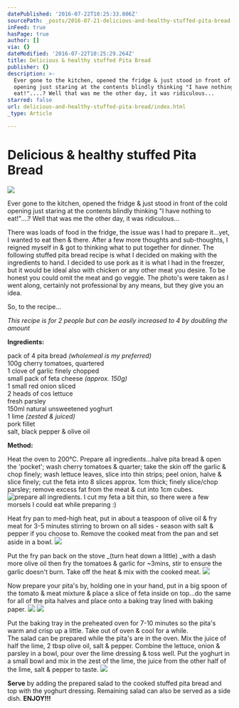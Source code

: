 ```yaml
---
datePublished: '2016-07-22T10:25:33.806Z'
sourcePath: _posts/2016-07-21-delicious-and-healthy-stuffed-pita-bread.md
inFeed: true
hasPage: true
author: []
via: {}
dateModified: '2016-07-22T10:25:29.264Z'
title: Delicious & healthy stuffed Pita Bread
publisher: {}
description: >-
  Ever gone to the kitchen, opened the fridge & just stood in front of the cold
  opening just staring at the contents blindly thinking "I have nothing to
  eat!"....? Well that was me the other day, it was ridiculous...
starred: false
url: delicious-and-healthy-stuffed-pita-bread/index.html
_type: Article

---
```

# Delicious & healthy stuffed Pita Bread
![](https://the-grid-user-content.s3-us-west-2.amazonaws.com/e90e46d4-89a8-492a-951e-8b8aebe1ffbe.jpg)

Ever gone to the kitchen, opened the fridge & just stood in front of the cold opening just staring at the contents blindly thinking "I have nothing to eat!"....? Well that was me the other day, it was ridiculous...

There was loads of food in the fridge, the issue was I had to prepare it...yet, I wanted to eat then & there. After a few more thoughts and sub-thoughts, I reigned myself in & got to thinking what to put together for dinner. The following stuffed pita bread recipe is what I decided on making with the ingredients to hand. I decided to use pork as it is what I had in the freezer, but it would be ideal also with chicken or any other meat you desire. To be honest you could omit the meat and go veggie. The photo's were taken as I went along, certainly not professional by any means, but they give you an idea.

So, to the recipe...

_This recipe is for 2 people but can be easily increased to 4 by doubling the amount_

**Ingredients:**

pack of 4 pita bread _(wholemeal is my preferred)_  
100g cherry tomatoes, quartered  
1 clove of garlic finely chopped  
small pack of feta cheese _(approx. 150g)_  
1 small red onion sliced  
2 heads of cos lettuce  
fresh parsley  
150ml natural unsweetened yoghurt  
1 lime _(zested & juiced)_  
pork fillet  
salt, black pepper & olive oil

**Method:**

Heat the oven to 200°C. Prepare all ingredients...halve pita bread & open the 'pocket'; wash cherry tomatoes & quarter; take the skin off the garlic & chop finely; wash lettuce leaves, slice into thin strips; peel onion, halve & slice finely; cut the feta into 8 slices approx. 1cm thick; finely slice/chop parsley; remove excess fat from the meat & cut into 1cm cubes.
![prepare all ingredients. I cut my feta a bit thin, so there were a few morsels I could eat while preparing :)](https://the-grid-user-content.s3-us-west-2.amazonaws.com/d78bc474-84c3-48fc-a899-7751b0fe16f8.jpg)

Heat fry pan to med-high heat, put in about a teaspoon of olive oil & fry meat for 3-5 minutes stirring to brown on all sides - season with salt & pepper if you choose to. Remove the cooked meat from the pan and set aside in a bowl.
![](https://s3-us-west-2.amazonaws.com/the-grid-img/p/d65c0852be8b9a167a2a3d937b0616392ca23c8a.jpg)

Put the fry pan back on the stove _(turn heat down a little) _with a dash more olive oil then fry the tomatoes & garlic for ~3mins, stir to ensure the garlic doesn't burn. Take off the heat & mix with the cooked meat.
![](https://the-grid-user-content.s3-us-west-2.amazonaws.com/f2cd4739-b529-4669-a294-ccfab886acf3.jpg)

Now prepare your pita's by, holding one in your hand, put in a big spoon of the tomato & meat mixture & place a slice of feta inside on top...do the same for all of the pita halves and place onto a baking tray lined with baking paper.
![](https://the-grid-user-content.s3-us-west-2.amazonaws.com/e2823b59-fd39-460e-b011-af201cdafa4f.jpg)
![](https://the-grid-user-content.s3-us-west-2.amazonaws.com/5e0aafad-c51e-4939-9b19-e28a14b75068.jpg)

Put the baking tray in the preheated oven for 7-10 minutes so the pita's warm and crisp up a little. Take out of oven & cool for a while.  
The salad can be prepared while the pita's are in the oven. Mix the juice of half the lime, 2 tbsp olive oil, salt & pepper. Combine the lettuce, onion & parsley in a bowl, pour over the lime dressing & toss well. Put the yoghurt in a small bowl and mix in the zest of the lime, the juice from the other half of the lime, salt & pepper to taste.
![](https://the-grid-user-content.s3-us-west-2.amazonaws.com/a5681fc8-236e-47e4-b432-bc1761c1f251.jpg)

**Serve** by adding the prepared salad to the cooked stuffed pita bread and top with the yoghurt dressing. Remaining salad can also be served as a side dish. **ENJOY!!!**